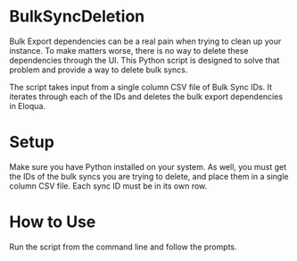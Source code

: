 # BulkSyncDeletion
Bulk Export dependencies can be a real pain when trying to clean up your instance. To make matters worse, there is no way to delete these dependencies through the UI. This Python script is designed to solve that problem and provide a way to delete bulk syncs.

The script takes input from a single column CSV file of Bulk Sync IDs. It iterates through each of the IDs and deletes the bulk export dependencies in Eloqua.

# Setup
Make sure you have Python installed on your system. As well, you must get the IDs of the bulk syncs you are trying to delete, and place them in a single column CSV file. Each sync ID must be in its own row.

# How to Use
Run the script from the command line and follow the prompts.

